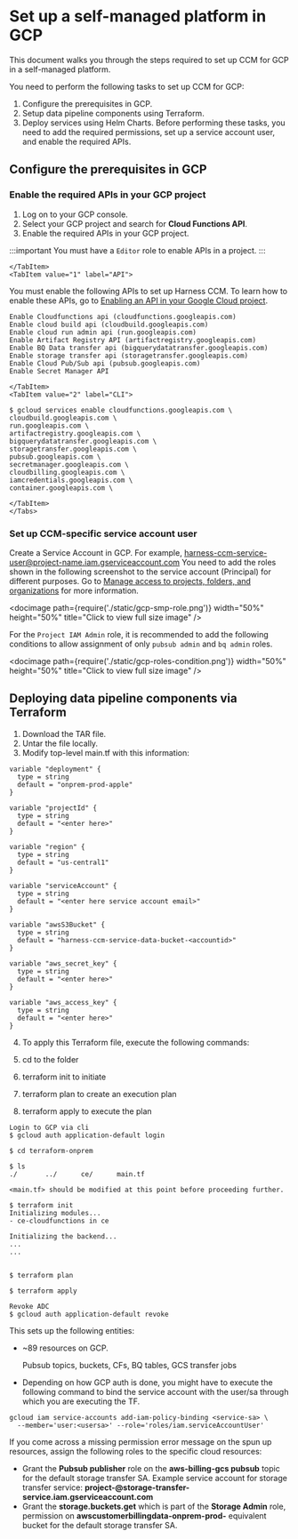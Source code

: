 # Set up a self-managed platform in GCP
This document walks you through the steps required to set up CCM for GCP in a self-managed platform.

You need to perform the following tasks to set up CCM for GCP: 
1. Configure the prerequisites in GCP.
1. Setup data pipeline components using Terraform.
2. Deploy services using Helm Charts.
 Before performing these tasks, you need to add the required permissions, set up a service account user, and enable the required APIs.

## Configure the prerequisites in GCP

### Enable the required APIs in your GCP project
1. Log on to your GCP console. 
2. Select your GCP project and search for **Cloud Functions API**. 
3. Enable the required APIs in your GCP project.

:::important
You must have a `Editor` role to enable APIs in a project.
:::

```mdx-code-block
</TabItem>
<TabItem value="1" label="API">
```
You must enable the following APIs to set up Harness CCM. To learn how to enable these APIs, go to [Enabling an API in your Google Cloud project](https://cloud.google.com/endpoints/docs/openapi/enable-api).


```
Enable Cloudfunctions api (cloudfunctions.googleapis.com)
Enable cloud build api (cloudbuild.googleapis.com)
Enable cloud run admin api (run.googleapis.com)
Enable Artifact Registry API (artifactregistry.googleapis.com)
Enable BQ Data transfer api (bigquerydatatransfer.googleapis.com)
Enable storage transfer api (storagetransfer.googleapis.com)
Enable Cloud Pub/Sub api (pubsub.googleapis.com)
Enable Secret Manager API
```


```mdx-code-block
</TabItem>
<TabItem value="2" label="CLI">
```

```
$ gcloud services enable cloudfunctions.googleapis.com \
cloudbuild.googleapis.com \
run.googleapis.com \
artifactregistry.googleapis.com \
bigquerydatatransfer.googleapis.com \
storagetransfer.googleapis.com \
pubsub.googleapis.com \
secretmanager.googleapis.com \
cloudbilling.googleapis.com \
iamcredentials.googleapis.com \
container.googleapis.com \
```
```mdx-code-block
</TabItem>
</Tabs>
```
### Set up CCM-specific service account user

Create a Service Account in GCP. For example, harness-ccm-service-user@project-name.iam.gserviceaccount.com
You need to add the roles shown in the following screenshot to the service account (Principal) for different purposes. Go to [Manage access to projects, folders, and organizations](https://cloud.google.com/iam/docs/granting-changing-revoking-access) for more information.

<docimage path={require('./static/gcp-smp-role.png')} width="50%" height="50%" title="Click to view full size image" />

For the `Project IAM Admin` role, it is recommended to add the following conditions to allow assignment of only `pubsub admin` and `bq admin` roles.

<docimage path={require('./static/gcp-roles-condition.png')} width="50%" height="50%" title="Click to view full size image" />

## Deploying data pipeline components via Terraform

1. Download the TAR file.
2. Untar the file locally.
3. Modify top-level main.tf with this information:

 
```
variable "deployment" {
  type = string
  default = "onprem-prod-apple"
}

variable "projectId" {
  type = string
  default = "<enter here>"
}

variable "region" {
  type = string
  default = "us-central1"
}

variable "serviceAccount" {
  type = string
  default = "<enter here service account email>"
}

variable "awsS3Bucket" {
  type = string
  default = "harness-ccm-service-data-bucket-<accountid>"
}

variable "aws_secret_key" {
  type = string
  default = "<enter here>"
}

variable "aws_access_key" {
  type = string
  default = "<enter here>"
}
```
4. To apply this Terraform file, execute the following commands:

  1. cd to the folder
  2. terraform init to initiate
  3. terraform plan to create an execution plan
  4. terraform apply to execute the plan

```
Login to GCP via cli
$ gcloud auth application-default login

$ cd terraform-onprem

$ ls
./       ../      ce/      main.tf

<main.tf> should be modified at this point before proceeding further.

$ terraform init
Initializing modules...
- ce-cloudfunctions in ce

Initializing the backend...
...
...


$ terraform plan

$ terraform apply

Revoke ADC
$ gcloud auth application-default revoke
```
This sets up the following entities:

* ~89 resources on GCP.

  Pubsub topics, buckets, CFs, BQ tables, GCS transfer jobs

* Depending on how GCP auth is done, you might have to execute the following command to bind the service account with the user/sa through which you are executing the TF.

```
gcloud iam service-accounts add-iam-policy-binding <service-sa> \
  --member='user:<usersa>' --role='roles/iam.serviceAccountUser'
```
If you come across a missing permission error message on the spun up resources, assign the following roles to the specific cloud resources: 
* Grant the **Pubsub publisher** role on the **aws-billing-gcs pubsub** topic for the default storage transfer SA.
Example service account for storage transfer service: **project-<projectnumber>@storage-transfer-service.iam.gserviceaccount.com**  
* Grant the **storage.buckets.get** which is part of the **Storage Admin** role, permission on **awscustomerbillingdata-onprem-prod-** equivalent bucket for the default storage transfer SA.
